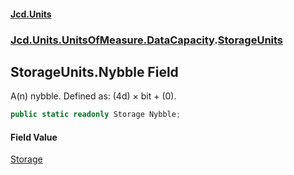 #### [Jcd.Units](index.md 'index')
### [Jcd.Units.UnitsOfMeasure.DataCapacity](Jcd.Units.UnitsOfMeasure.DataCapacity.md 'Jcd.Units.UnitsOfMeasure.DataCapacity').[StorageUnits](StorageUnits.md 'Jcd.Units.UnitsOfMeasure.DataCapacity.StorageUnits')

## StorageUnits.Nybble Field

A(n) nybble. Defined as: (4d) × bit + (0).

```csharp
public static readonly Storage Nybble;
```

#### Field Value
[Storage](Storage.md 'Jcd.Units.UnitTypes.Storage')